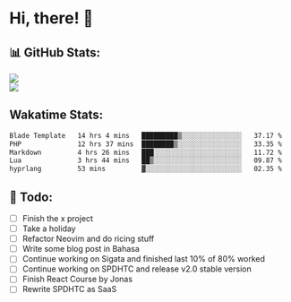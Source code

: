 <h1  style="font-weight: 700;">Hi, there! 👋</h1>

## 📊 GitHub Stats:
![](https://github-readme-stats.vercel.app/api?username=rizkyilhampra&theme=catppuccin_mocha&hide_border=true&include_all_commits=true&count_private=true)
<br/>
![](https://github-readme-streak-stats.herokuapp.com/?user=rizkyilhampra&theme=catppuccin_mocha&hide_border=true)
<br/>

## Wakatime Stats:
<!--START_SECTION:waka-->

```txt
Blade Template   14 hrs 4 mins   █████████▒░░░░░░░░░░░░░░░   37.17 %
PHP              12 hrs 37 mins  ████████▒░░░░░░░░░░░░░░░░   33.35 %
Markdown         4 hrs 26 mins   ███░░░░░░░░░░░░░░░░░░░░░░   11.72 %
Lua              3 hrs 44 mins   ██▒░░░░░░░░░░░░░░░░░░░░░░   09.87 %
hyprlang         53 mins         ▓░░░░░░░░░░░░░░░░░░░░░░░░   02.35 %
```

<!--END_SECTION:waka-->

## 📒 Todo:
- [ ] Finish the x project
- [ ] Take a holiday
- [ ] Refactor Neovim and do ricing stuff
- [ ] Write some blog post in Bahasa
- [ ] Continue working on Sigata and finished last 10% of 80% worked
- [ ] Continue working on SPDHTC and release v2.0 stable version
- [ ] Finish React Course by Jonas
- [ ] Rewrite SPDHTC as SaaS 
